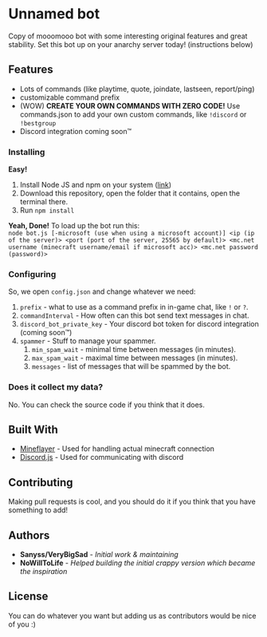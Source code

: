 # Unnamed bot
Copy of mooomooo bot with some interesting original features and great stability. Set this bot up on your anarchy server today! (instructions below)

## Features

* Lots of commands (like playtime, quote, joindate, lastseen, report/ping)
* customizable command prefix
* (WOW) <b>CREATE YOUR OWN COMMANDS WITH ZERO CODE!</b> Use commands.json to add your own custom commands, like `!discord` or `!bestgroup` 
* Discord integration coming soon™

[//]: # (* Commands for discord &#40;btw all the functional commands you can use in-game you can also use in discord&#41;:)
[//]: # (* `!raw` &#40;sends message in-game chat without a prefix&#41;)
[//]: # (* `!save` &#40;manually saves cache to the database&#41; &#40;its done every hour anyway, dev command&#41;)
[//]: # (* `!usercount` &#40;amount of players)
[//]: # (registered in the database, e.g., those who logged on at least once&#41;.)

### Installing
<b>Easy!</b>
1. Install Node JS and npm on your system (<a href="https://nodejs.org/en/download/">link</a>)
2. Download this repository, open the folder that it contains, open the terminal there.
3. Run `npm install`

<b>Yeah, Done!</b> To load up the bot run this:\
`node bot.js [-microsoft (use when using a microsoft account)] <ip (ip of the server)> <port (port of the server, 25565 by default)> <mc.net username (minecraft username/email if microsoft acc)> <mc.net password (password)>`


### Configuring
So, we open `config.json` and change whatever we need:
1. `prefix` - what to use as a command prefix in in-game chat, like `!` or `?`. 
2. `commandInterval` - How often can this bot send text messages in chat.
3. `discord_bot_private_key` - Your discord bot token for discord integration (coming soon™)
4. `spammer` - Stuff to manage your spammer.
   1. `min_spam_wait` - minimal time between messages (in minutes).
   2. `max_spam_wait` - maximal time between messages (in minutes).
   3. `messages` - list of messages that will be spammed by the bot.

### Does it collect my data?

No. You can check the source code if you think that it does.

## Built With

* [Mineflayer](https://github.com/PrismarineJS/mineflayer/) - Used for handling actual minecraft connection
* [Discord.js](https://discord.js.org/) - Used for communicating with discord

## Contributing

Making pull requests is cool, and you should do it if you think that you have something to add!

## Authors

* **Sanyss/VeryBigSad** - *Initial work & maintaining*
* **NoWillToLife** - *Helped building the initial crappy version which became the inspiration*

## License

You can do whatever you want but adding us as contributors would be nice of you :)
